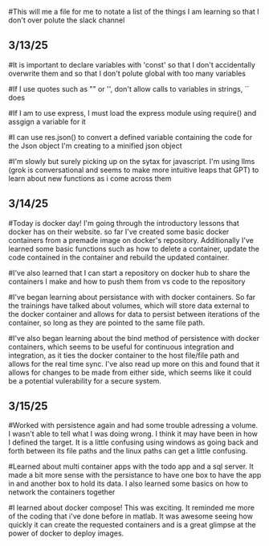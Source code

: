 #This will me a file for me to notate a  list of the things I am learning so that I don't over polute the slack channel

## 3/13/25

#It is important to declare variables with 'const' so that I don't accidentally overwrite them and so that I don't polute global with too many variables

#If I use quotes such as "" or '', don't allow calls to variables in strings, `` does

#If I am to use express, I must load the express module using require() and assgign a variable for it

#I can use res.json() to convert a defined variable containing the code for the Json object I'm creating to a minified json object

#I'm slowly but surely picking up on the sytax for javascript. I'm using llms (grok is conversational and seems to make more intuitive leaps that GPT) to learn about new functions as i come across them


## 3/14/25

#Today is docker day! I'm going through the introductory lessons that docker has on their website. so far I've created some basic docker containers from a premade image on docker's repository. Additionally I've learned  some basic functions such as how to delete a container, update the code contained in the container and rebuild the updated container.

#I've also learned that I can start a repository on docker hub to share the containers I make and how to push them from vs code to the repository

#I've began learning about persistance with with docker containers. So far the trainings have talked about volumes, which will store data external to the docker container and allows for data to persist between iterations of the container, so long as they are pointed to the same file path.

#I've also began learning about the bind method of persistence with docker containers, which seems to be useful for continuous integration and integration, as it ties the docker container to the host file/file path and allows for the real time sync. I've also read up more on this and found that it allows for changes to be made from either side, which seems like it could be a potential vulerability for a secure system.

## 3/15/25

#Worked with persistence again and had some trouble adressing a volume. I wasn't able to tell what I was doing wrong. I think it may have been in how I defined the target. It is a little confusing using windows as going back and forth between its file paths and the linux paths can get a little confusing.

#Learned about multi container apps with the todo app and a sql server. It made a bit more sense with the persistance to have one box to have the app in and another box to hold its data. I also learned some basics on how to network the containers together

#I learned about docker compose! This was exciting. It reminded me more of the coding that i've done before in matlab. It was awesome seeing how quickly it can create the requested containers and is a great glimpse at the power of docker to deploy images.
